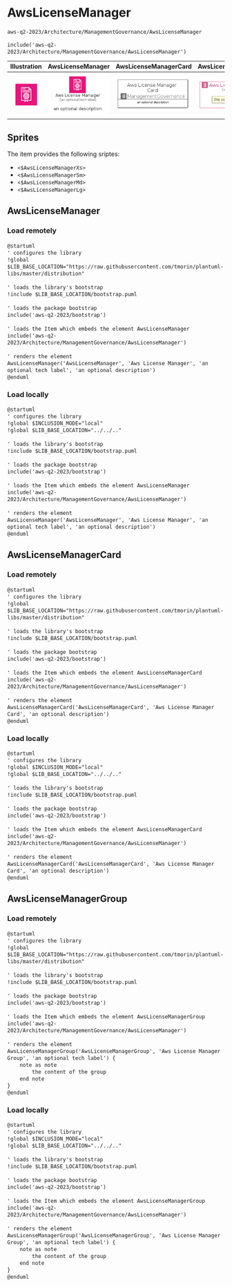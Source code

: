 # AwsLicenseManager


```text
aws-q2-2023/Architecture/ManagementGovernance/AwsLicenseManager
```

```text
include('aws-q2-2023/Architecture/ManagementGovernance/AwsLicenseManager')
```



| Illustration | AwsLicenseManager | AwsLicenseManagerCard | AwsLicenseManagerGroup |
| :---: | :---: | :---: | :---: |
| ![illustration for Illustration](../../../aws-q2-2023/Architecture/ManagementGovernance/AwsLicenseManager.png) | ![illustration for AwsLicenseManager](../../../aws-q2-2023/Architecture/ManagementGovernance/AwsLicenseManager.Local.png) | ![illustration for AwsLicenseManagerCard](../../../aws-q2-2023/Architecture/ManagementGovernance/AwsLicenseManagerCard.Local.png) | ![illustration for AwsLicenseManagerGroup](../../../aws-q2-2023/Architecture/ManagementGovernance/AwsLicenseManagerGroup.Local.png) |



## Sprites
The item provides the following sriptes:

- `<$AwsLicenseManagerXs>`
- `<$AwsLicenseManagerSm>`
- `<$AwsLicenseManagerMd>`
- `<$AwsLicenseManagerLg>`





## AwsLicenseManager

### Load remotely
```plantuml
@startuml
' configures the library
!global $LIB_BASE_LOCATION="https://raw.githubusercontent.com/tmorin/plantuml-libs/master/distribution"

' loads the library's bootstrap
!include $LIB_BASE_LOCATION/bootstrap.puml

' loads the package bootstrap
include('aws-q2-2023/bootstrap')

' loads the Item which embeds the element AwsLicenseManager
include('aws-q2-2023/Architecture/ManagementGovernance/AwsLicenseManager')

' renders the element
AwsLicenseManager('AwsLicenseManager', 'Aws License Manager', 'an optional tech label', 'an optional description')
@enduml
```

### Load locally
```plantuml
@startuml
' configures the library
!global $INCLUSION_MODE="local"
!global $LIB_BASE_LOCATION="../../.."

' loads the library's bootstrap
!include $LIB_BASE_LOCATION/bootstrap.puml

' loads the package bootstrap
include('aws-q2-2023/bootstrap')

' loads the Item which embeds the element AwsLicenseManager
include('aws-q2-2023/Architecture/ManagementGovernance/AwsLicenseManager')

' renders the element
AwsLicenseManager('AwsLicenseManager', 'Aws License Manager', 'an optional tech label', 'an optional description')
@enduml
```

## AwsLicenseManagerCard

### Load remotely
```plantuml
@startuml
' configures the library
!global $LIB_BASE_LOCATION="https://raw.githubusercontent.com/tmorin/plantuml-libs/master/distribution"

' loads the library's bootstrap
!include $LIB_BASE_LOCATION/bootstrap.puml

' loads the package bootstrap
include('aws-q2-2023/bootstrap')

' loads the Item which embeds the element AwsLicenseManagerCard
include('aws-q2-2023/Architecture/ManagementGovernance/AwsLicenseManager')

' renders the element
AwsLicenseManagerCard('AwsLicenseManagerCard', 'Aws License Manager Card', 'an optional description')
@enduml
```

### Load locally
```plantuml
@startuml
' configures the library
!global $INCLUSION_MODE="local"
!global $LIB_BASE_LOCATION="../../.."

' loads the library's bootstrap
!include $LIB_BASE_LOCATION/bootstrap.puml

' loads the package bootstrap
include('aws-q2-2023/bootstrap')

' loads the Item which embeds the element AwsLicenseManagerCard
include('aws-q2-2023/Architecture/ManagementGovernance/AwsLicenseManager')

' renders the element
AwsLicenseManagerCard('AwsLicenseManagerCard', 'Aws License Manager Card', 'an optional description')
@enduml
```

## AwsLicenseManagerGroup

### Load remotely
```plantuml
@startuml
' configures the library
!global $LIB_BASE_LOCATION="https://raw.githubusercontent.com/tmorin/plantuml-libs/master/distribution"

' loads the library's bootstrap
!include $LIB_BASE_LOCATION/bootstrap.puml

' loads the package bootstrap
include('aws-q2-2023/bootstrap')

' loads the Item which embeds the element AwsLicenseManagerGroup
include('aws-q2-2023/Architecture/ManagementGovernance/AwsLicenseManager')

' renders the element
AwsLicenseManagerGroup('AwsLicenseManagerGroup', 'Aws License Manager Group', 'an optional tech label') {
    note as note
        the content of the group
    end note
}
@enduml
```

### Load locally
```plantuml
@startuml
' configures the library
!global $INCLUSION_MODE="local"
!global $LIB_BASE_LOCATION="../../.."

' loads the library's bootstrap
!include $LIB_BASE_LOCATION/bootstrap.puml

' loads the package bootstrap
include('aws-q2-2023/bootstrap')

' loads the Item which embeds the element AwsLicenseManagerGroup
include('aws-q2-2023/Architecture/ManagementGovernance/AwsLicenseManager')

' renders the element
AwsLicenseManagerGroup('AwsLicenseManagerGroup', 'Aws License Manager Group', 'an optional tech label') {
    note as note
        the content of the group
    end note
}
@enduml
```

